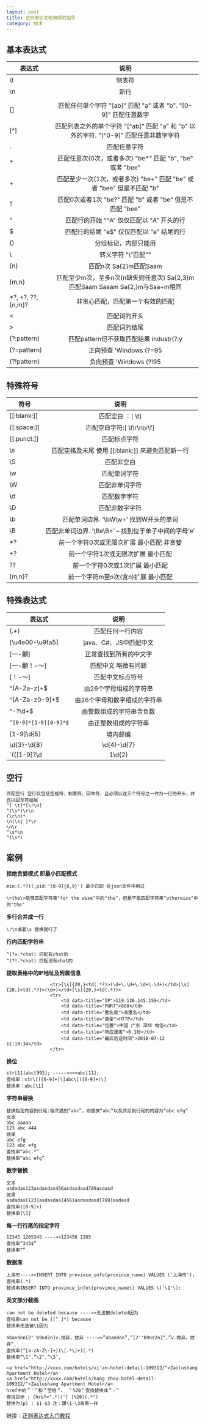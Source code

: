 ```yaml
---
layout: post
title: 正则表达式使用规范指导
category: 技术
---
```


## 基本表达式

| 表达式        | 说明           |
| ------------- |:-------------:|
| \t      | 制表符 |
| \n      | 新行      |
| | | 左右表达式匹配任意一个 "ab|bc" 匹配 "ab" 或者 "bc" |
| [] | 匹配任何单个字符 "[ab]" 匹配 "a" 或者 "b". "[0-9]" 匹配任意数字      |
| [^] | 匹配列表之外的单个字符 "[^ab]" 匹配 "a" 和 "b" 以外的字符. "[^0-9]" 匹配任意非数字字符      |
| .       | 匹配任意字符      |
| * | 匹配任意次(0次，或者多次) "be*" 匹配 "b", "be" 或者 "bee"      |
| + | 匹配至少一次(1次，或者多次) "be+" 匹配 "be" 或者 "bee" 但是不匹配 "b"      |
| ? | 匹配0次或者1次 "be?" 匹配 "b" 或者 "be" 但是不匹配 "bee"      |
| ^ | 匹配行的开始 "^A" 仅仅匹配以 "A" 开头的行      |
| $ | 匹配行的结尾 "e$" 仅仅匹配以 "e" 结尾的行      |
| () | 分组标记，内部只能用| (abc|def)匹配abc、def (abc)匹配abc      |
| \ | 转义字符 "\\"匹配"\"      |
| {n} | 匹配n次 Sa{2}m匹配Saam      |
| {m,n} | 匹配至少m次，至多n次(n缺失则任意次) Sa{2,3}m匹配Saam Saaam Sa{2,}m与Saa+m相同      |
| *?, +?, ??, {n,m}? | 非贪心匹配，匹配第一个有效的匹配       |
| \< | 匹配词的开头       |
| \> | 匹配词的结尾       |
| (?:pattern) | 匹配pattern但不获取匹配结果 industr(?:y|ies) 匹配 'industry|industries'       |
| (?=pattern) | 正向预查 'Windows (?=95|98|NT|2000)' 能匹配 "Windows 2000" 中的 "Windows" ，但不能匹配 "Windows 3.1" 中的 "Windows"       |
| (?!pattern) | 负向预查 'Windows (?!95|98|NT|2000)' 能匹配 "Windows 3.1" 中的 "Windows"，但不能匹配 "Windows 2000" 中的 "Windows"  content.replace(/<(?!img).*?>/ig,"") //console 只保留img标签,但其他内容还在 删除其他标签     |


## 特殊符号

| 符号        | 说明           |
| ------------- |:-------------:|
| [[:blank:]] | 匹配空白 ：[ \t]       |
| [[:space:]] | 匹配空白字符:[ \t\r\n\v\f]       |
| [[:punct:]] | 匹配标点字符       |
| \s | 匹配空格及末尾 使用 [[:blank:]] 来避免匹配新一行      |
| \S | 匹配非空白      |
| \w | 匹配单词字符      |
| \W | 匹配非单词字符      |
| \d | 匹配数字字符       |
| \D | 匹配非数字字符       |
| \b | 匹配单词边界. ‘\bW\w+’ 找到W开头的单词       |
| \B | 匹配非单词边界. ‘\Be\B+’ – 找到位于单子中间的字母’e’       |
| *? | 前一个字符0次或无限次扩展 最小匹配 非贪婪 |
| +? | 前一个字符1次或无限次扩展 最小匹配 |
| ?? | 前一个字符0次或1次扩展 最小匹配 |
| {m,n}? | 前一个字符m至n次(含n)扩展 最小匹配 |



## 特殊表达式

| 表达式        | 说明           |
| ------------- |:-------------:|
| (.+)      | 匹配任何一行内容 |
| [\u4e00-\u9fa5]      | java、C#、JS中匹配中文 |
| [一-龥]      | 正常查找到所有的中文字 |
| [一-龥！-～]      | 匹配中文 略微有问题 |
| [！-～]      | 匹配中文标点符号 |
| ^[A-Za-z]+$      | 由26个字母组成的字符串 |
| ^[A-Za-z0-9]+$      | 由26个字母和数字组成的字符串 |
| ^-?\d+$      | 由整数组成的字符串含负数 |
| `^[0-9]*[1-9][0-9]*$`      | 由正整数组成的字符串 |
| [1-9]\d{5}      | 境内邮编 |
| \d{3}-\d{8}|\d{4}-\d{7}      | 国内电话号码 010-98911356 |
| `(([1-9]?\d|1\d{2}|2[0-4]\d|25[0-5]).){3}([1-9]?\d|1\d{2}|2[0-4]\d|25[0-5])` | 匹配IP地址 |

## 空行
```
匹配空行 空行仅包括空格符、制表符、回车符，且必须以这三个符号之一作为一行的开头，并且以回车符结尾
^[ \t]*[\r\n]
^(\s*)\r\n
(\r\n)*
\n[\s| ]*\r
\n\r
^\s*\n
^(\s*)
```

## 案例

**拒绝贪婪模式 即最小匹配模式**

```
min:(.*?)(,pid:'[0-9]{8,9}') 最少匹配 在json文件中用过

\<the\>能够匹配字符串"for the wise"中的"the"，但是不能匹配字符串"otherwise"中的"the"
```

**多行合并成一行**

```
\r\n或者\s 替换就行了
```

**行内匹配字符串**

```
^(?=.*chat) 匹配有chat的
^(?!.*chat) 匹配没有chat的
```


**提取表格中的IP地址及附属信息**

```
                <tr>[\s]{20,}<td(.*?)>(\d+\.\d+\.\d+\.\d+)</td>[\s]{20,}<td(.*?)>(\d+)</td>[\s]{20,}<td(.*?)>
                <tr>
                    <td data-title="IP">119.136.145.159</td>
                    <td data-title="PORT">808</td>
                    <td data-title="匿名度">高匿名</td>
                    <td data-title="类型">HTTP</td>
                    <td data-title="位置">中国 广东 深圳 电信</td>
                    <td data-title="响应速度">0.1秒</td>
                    <td data-title="最后验证时间">2018-07-12 11:10:34</td>
                </tr>
```

**换位**

```
str[11]abc[993]; ----->>>>abc[11]; 
查找串：str\[([0-9]+)\]abc\[([0-9]+)\] 
替换串：abc[\1] 
```

**字符串替换**

```
替换指定内容到行尾:每次遇到“abc”，则替换“abc”以及其后到行尾的内容为“abc efg” 
文本
abc aaaaa 
123 abc 444 
效果
abc efg 
123 abc efg 
查找串“abc.*” 
替换串“abc efg”
```

**数字替换**

```
文本
asdadas123asdasdas456asdasdasd789asdasd 
效果
asdadas[123]asdasdas[456]asdasdasd[789]asdasd 
查找串([0-9]+)
替换串[\1]
```

**每一行行尾的指定字符**

```
12345 1265345 ---->>123456 1265
查找串“345$” 
替换串“”
```

**数据库**

```
上海市---->>INSERT INTO province_info(province_name) VALUES ('上海市');
查找串(.*)
替换串INSERT INTO province_info\(province_name\) VALUES \('\1'\);
```
**英文部分截图**

```
can not be deleted because ---->>无法被deleted因为
查找串can not be ([^ ]*) because 
替换串无法被\1因为 

abandon[2''b9nd2n]v.抛弃，放弃 ---->>”abandon”,”[2''b9nd2n]“,”v.抛弃，放弃”, 
查找串(^[a-zA-Z\-]+)(\[.*\]+)(.*) 
替换串”\1″,”\2″,”\3″, 

<a href="http://xxxx.com/hotels/xi'an-hotel-detail-109312/">Zailushang Apartment Hotel</a>
<a href="http://xxxx.com/hotels/hang zhou-hotel-detail-109312/">Zailushang Apartment Hotel</a>
href中的＂'＂和＂空格＂、 ＂%20＂查找替换成＂-＂
查找目标 : (href=".*)('| |%20)(.*")
替换为(p) : $1-$3 注：跟\1-\3效果一样
```

链接：[正则表达式入门教程](https://deerchao.net/tutorials/regex/regex.htm)
